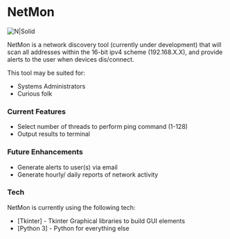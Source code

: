 # NetMon

![N|Solid](https://i.imgur.com/oMVSrfW.png)

NetMon is a network discovery tool (currently under development) that will scan all addresses within the 16-bit ipv4 scheme (192.168.X.X), and provide alerts to the user when devices dis/connect.

This tool may be suited for:

  - Systems Administrators
  - Curious folk

### Current Features
  - Select number of threads to perform ping command (1-128)
  - Output results to terminal

### Future Enhancements
  - Generate alerts to user(s) via email
  - Generate hourly/ daily reports of network activity

### Tech

NetMon is currently using the following tech:
* [Tkinter] - Tkinter Graphical libraries to build GUI elements
* [Python 3] - Python for everything else
